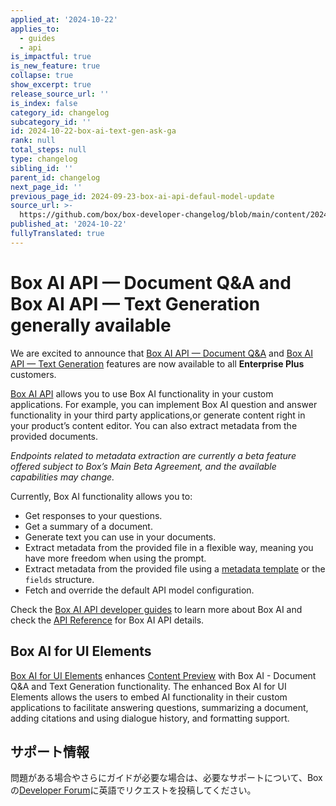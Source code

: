 ```yaml
---
applied_at: '2024-10-22'
applies_to:
  - guides
  - api
is_impactful: true
is_new_feature: true
collapse: true
show_excerpt: true
release_source_url: ''
is_index: false
category_id: changelog
subcategory_id: ''
id: 2024-10-22-box-ai-text-gen-ask-ga
rank: null
total_steps: null
type: changelog
sibling_id: ''
parent_id: changelog
next_page_id: ''
previous_page_id: 2024-09-23-box-ai-api-defaul-model-update
source_url: >-
  https://github.com/box/box-developer-changelog/blob/main/content/2024/10-22-box-ai-text-gen-ask-ga.md
published_at: '2024-10-22'
fullyTranslated: true
---
```

# Box AI API — Document Q&A and Box AI API — Text Generation generally available

We are excited to announce that [Box AI API — Document Q&A][2] and [Box AI API — Text Generation][3] features are now available to all **Enterprise Plus** customers.

[Box AI API][1] allows you to use Box AI functionality in your custom applications. For example, you can implement Box AI question and answer functionality in your third party applications,or generate content right in your product’s content editor. You can also extract metadata from the provided documents.

_Endpoints related to metadata extraction are currently a beta feature offered subject to Box’s Main Beta Agreement, and the available capabilities may change._

<!-- more -->

Currently, Box AI functionality allows you to:

* Get responses to your questions.
* Get a summary of a document.
* Generate text you can use in your documents.
* Extract metadata from the provided file in a flexible way, meaning you have more freedom when using the prompt.
* Extract metadata from the provided file using a [metadata template][4] or the `fields` structure.
* Fetch and override the default API model configuration.

Check the [Box AI API developer guides][1] to learn more about Box AI and check the [API Reference][5] for Box AI API details.

## Box AI for UI Elements

[Box AI for UI Elements][6] enhances [Content Preview][7] with Box AI - Document Q&A and Text Generation functionality. The enhanced Box AI for UI Elements allows the users to embed AI functionality in their custom applications to facilitate answering questions, summarizing a document, adding citations and using dialogue history, and formatting support.

## サポート情報

問題がある場合やさらにガイドが必要な場合は、必要なサポートについて、Boxの[Developer Forum][8]に英語でリクエストを投稿してください。

[1]: https://developer.box.com/guides/box-ai

[2]: g://box-ai/ask-questions/

[3]: g://box-ai/generate-text/

[4]: https://support.box.com/hc/en-us/articles/360044194033-Customizing-Metadata-Templates

[5]: e://ai-agent-ask/

[6]: g://embed/ui-elements/preview#box-ai-ui-element

[7]: g://embed/ui-elements/preview

[8]: https://forum.box.com/
